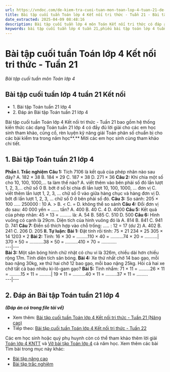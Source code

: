 ```yaml
---
url: https://vndoc.com/de-kiem-tra-cuoi-tuan-mon-toan-lop-4-tuan-21-de-2-161228
title: Bài tập cuối tuần Toán lớp 4 Kết nối tri thức - Tuần 21 - Bài tập cuối tuần môn Toán lớp 4 - VnDoc.com
date_extracted: 2025-04-09 08:48:16
description: Bài tập cuối tuần lớp 4 môn Toán Kết nối tri thức có đáp án giúp các em học sinh ôn tập, nâng cao kỹ năng giải Toán. Mời các em học sinh cùng tham khảo.
keywords: bài tập cuối tuần lớp 4 tuần 21,phiếu bài tập toán lớp 4 tuần 21,toán lớp 4 tuần 21,Đề kiểm tra cuối tuần môn Toán lớp 4 Tuần 21,Đề kiểm tra cuối tuần môn Toán lớp 4,Bài tập cuối tuần môn Toán lớp 4,giải Toán lớp 4,giải bài tập toán 4,toán lớp 4,bài tập toán lớp 4,bài tập toán lớp 4 chương 3,Bài tập cuối tuần lớp 4 môn Toán Kết nối tri thức
---
```


# Bài tập cuối tuần Toán lớp 4 Kết nối tri thức - Tuần 21
 _Bài tập cuối tuần môn Toán lớp 4_
## **Bài tập cuối tuần lớp 4 tuần 21 Kết nối**
  * 1\. Bài tập Toán tuần 21 lớp 4
  * 2\. Đáp án Bài tập Toán tuần 21 lớp 4

Bài tập cuối tuần Toán lớp 4 Kết nối tri thức - Tuần 21 bao gồm hệ thống kiến thức các dạng Toán tuần 21 lớp 4 có đầy đủ lời giải cho các em học sinh tham khảo, củng cố, rèn luyện kỹ năng giải Toán phân số chuẩn bị cho các bài kiểm tra trong năm học**.** Mời các em học sinh cùng tham khảo chi tiết.
## **1\. Bài tập Toán tuần 21 lớp 4**
**Phần I. Trắc nghiệm**
**Câu 1:** Tích 7106 là kết quả của phép nhân nào sau đây?
A. 182 × 38
B. 184 × 29
C. 187 × 38
D. 271 × 36
**Câu 2:** Khi chia một số cho 10, 100, 1000,… ta làm thế nào?
A. viết thêm vào bên phải số đó lần lượt 1, 2, 3,… chữ số 0
B. bớt ở số bị chia đi lần lượt 10, 100, 1000, … đơn vị
C. viết thêm lần lượt 1, 2, 3, … chữ số 0 vào giữa hàng chục và hàng đơn vị
D. bớt đi lần lượt 1, 2, 3, … chữ số 0 ở bên phải số đó.
**Câu 3:** So sánh: 205 × 100 ….. 250000 : 10
A. >
B. <
C. =
D. không thể so sánh
**Câu 4:** Đổi đơn vị đo sau: 40 000 yến = …… tấn?
A. 400
B. 40
C. 4
D. 4000
**Câu 5:** Kết quả của phép nhân: 45 × 13 = ……… là:
A. 54
B. 585
C. 510
D. 500
**Câu 6:** Hình vuông có cạnh là 29cm. Diện tích của hình vuông đó là
A. 814
B. 841
C. 941
D. 741
**Câu 7:** Điền số thích hợp vào chỗ trống: ….. : 12 = 17 \(dư 2\)
A. 402
B. 241
C. 206
D. 205
**II. Tự luận:**
**Bài 1:** Đặt tính rồi tính:
75 × 21
234 × 25
305 × 14
1203 × 2
**Bài 2:** Tính:
16 × 30 = ………110 × 40 = ……….74 × 20 = ……….| 370 × 50 = ………..38 × 50 = ……….410 × 70 = ………...  
---|---  
**Bài 3:** Một sân bóng hình chữ nhật có chu vi là 326m, chiều dài hơn chiều rộng 17m. Tính diện tích sân bóng.
**Bài 4:** Xe thứ nhất chở 14 bao gạo, mỗi bao nặng 30kg, xe thứ hai chở 12 bao gạo, mỗi bao nặng 25kg. Hỏi cả hai xe chở tất cả bao nhiêu ki-lô-gam gạo?
**Bài 5:** Tính nhẩm:
71 × 11 = ………26 × 11 = ………15 × 11 = ………| 19 × 11 = ……….40 × 11 = ………37 × 11 = ………  
---|---  
## **2\. Đáp án Bài tập Toán tuần 21 lớp 4**
 _**\(Đáp án có trong file tải về\)**_
  * Xem thêm: [Bài tập cuối tuần Toán lớp 4 Kết nối tri thức - Tuần 21 \(Nâng cao\)](<https://vndoc.com/bai-tap-cuoi-tuan-toan-lop-4-ket-noi-tri-thuc-tuan-21-nang-cao-300521>)
  * Tiếp theo: [Bài tập cuối tuần Toán lớp 4 Kết nối tri thức - Tuần 22](<https://vndoc.com/de-kiem-tra-cuoi-tuan-mon-toan-lop-4-tuan-22-de-2-161929>)

Các em học sinh hoặc quý phụ huynh còn có thể tham khảo thêm lời giải [Toán lớp 4 KNTT](<https://vndoc.com/toan-lop-4-ket-noi-tri-thuc>) và [Vở bài tập Toán lớp 4](<https://vndoc.com/vo-bt-toan4>) cả năm học.
Xem thêm các bài Tìm bài trong mục này khác:
  * [Bài tập nâng cao](</bai-tap-cuoi-tuan-toan-lop-4-ket-noi-tri-thuc-tuan-21-nang-cao-300521>)
  * [Bài tập trắc nghiệm](</luyen-tap-kien-thuc-toan-lop-4-tuan-21-kntt-335221>)

